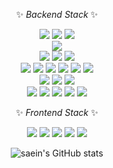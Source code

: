
<div align="center">

 ✨ _Backend Stack_ ✨
 
 <img src="https://img.shields.io/badge/JAVA-007396?style=flat&logo=Java&logoColor=white">
 <img src="https://img.shields.io/badge/Go-00ADD8?style=flat&logo=Go&logoColor=white">
 <img src="https://img.shields.io/badge/Gradle-02303A?style=flat&logo=Gradle&logoColor=white">
 <br/>
 <img src="https://img.shields.io/badge/Spring Boot-6DB33F?style=flat&logo=SpringBoot&logoColor=white" />
 <br/>
 <img src="https://img.shields.io/badge/apachekafka-231F20?style=flat&logo=apachekafka&logoColor=white" />
 <img src="https://img.shields.io/badge/grafana-F46800?style=flat&logo=grafana&logoColor=white" />
 <img src="https://img.shields.io/badge/prometheus-E6522C?style=flat&logo=prometheus&logoColor=white" />
 <br/>
 <img src="https://img.shields.io/badge/MySQL-4479A1?style=flat&logo=MySQL&logoColor=white" />
 <img src="https://img.shields.io/badge/PostgreSQL-4169E1?style=flat&logo=postgresql&logoColor=white" />
 <img src="https://img.shields.io/badge/amazonrds-527FFF?style=flat&logo=amazonrds&logoColor=white" />
 <img src="https://img.shields.io/badge/Redis-DC382D?style=flat&logo=Redis&logoColor=white" />
 <img src="https://img.shields.io/badge/RabbitMQ-FF6600?style=flat&logo=RabbitMQ&logoColor=white" />
 <img src="https://img.shields.io/badge/MongoDB-47A248?style=flat&logo=mongodb&logoColor=white" /> 
 <br/>
 <img src="https://img.shields.io/badge/Jenkins-D24939?style=flat&logo=jenkins&logoColor=white" />
 <img src="https://img.shields.io/badge/Docker-2496ED?style=flat&logo=docker&logoColor=white" />
 <img src="https://img.shields.io/badge/RabbitMQ-FF6600?style=flat&logo=RabbitMQ&logoColor=white" />
 <br/>
 <img src="https://img.shields.io/badge/Amazon EC2-FF9900?style=flat&logo=amazonec2&logoColor=white" />
 <img src="https://img.shields.io/badge/Amazon ECS-FF9900?style=flat&logo=amazonecs&logoColor=white" />
 <img src="https://img.shields.io/badge/Amazon EKS-FF9900?style=flat&logo=amazoneks&logoColor=white" />
 <img src="https://img.shields.io/badge/Amazon S3-569A31?style=flat&logo=amazones3&logoColor=white" />
 <img src="https://img.shields.io/badge/Amazon EKS-FF9900?style=flat&logo=amazoneks&logoColor=white" />
 

  ✨ _Frontend Stack_ ✨

 <img src="https://img.shields.io/badge/HTML5-E34F26?style=flat&logo=HTML5&logoColor=white" />
 <img src="https://img.shields.io/badge/CSS3-1572B6?style=flat&logo=CSS3&logoColor=white" />
 <img src="https://img.shields.io/badge/React-61DAFB?style=flat&logo=react&logoColor=white" />
 <img src="https://img.shields.io/badge/React Native-61DAFB?style=flat&logo=react&logoColor=white" />
 <img src="https://img.shields.io/badge/Vue.js-4FC08D?style=flat&logo=vue.js&logoColor=white" />


![saein's GitHub stats](https://github-readme-stats.vercel.app/api?username=gitSaein&theme=radical&show_icons=true)

</div>




